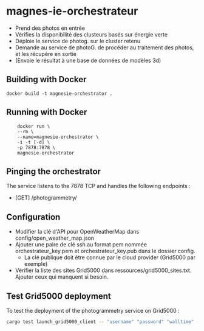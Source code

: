 # magnes-ie-orchestrateur

- Prend des photos en entrée
- Vérifies la disponibilité des clusteurs basés sur énergie verte
- Déploie le service de photog. sur le cluster retenu
- Demande au service de photoG. de procéder au traitement des photos, et les récupère en sortie
- (Envoie le résultat à une base de données de modèles 3d)

## Building with Docker
    docker build -t magnesie-orchestrator .

## Running  with Docker
```
    docker run \
    --rm \
    --name=magnesie-orchestrator \
    -i -t [-d] \
    -p 7878:7878 \
    magnesie-orchestrator
```

## Pinging the orchestrator
The service listens to the 7878 TCP and handles the following endpoints : 
- [GET] /photogrammetry/<job-id>

## Configuration

* Modifier la clé d'API pour OpenWeatherMap dans config/open_weather_map.json
* Ajouter une paire de clé ssh au format pem nommée orchestrateur_key.pem et orchestrateur_key.pub dans le dossier config.
    * La clé publique doit être connue par le cloud provider (Grid5000 par exemple)
* Vérifier la liste des sites Grid5000 dans ressources/grid5000_sites.txt. Ajouter ceux qui manquent si besoin.

## Test Grid5000 deployment

To test the deployment of the photogrammetry service on Grid5000 :

```bash
cargo test launch_grid5000_client -- "username" "password" "walltime" --nocapture
```

